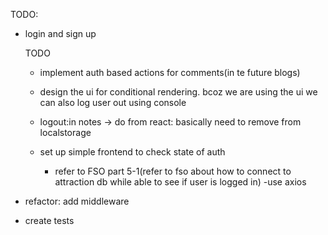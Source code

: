 TODO:

- login and sign up

    TODO

    - implement auth based actions for comments(in te future blogs)
    - design the ui for conditional rendering. bcoz we are using the ui we can also log user out using console
    - logout:in notes -> do from react: basically need to remove from localstorage

    - set up simple frontend to check state of auth
        - refer to FSO part 5-1(refer to fso about how to connect to attraction db while able to see if user is logged in)
          -use axios

- refactor: add middleware
- create tests
